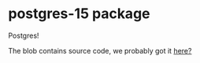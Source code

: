 postgres-15 package
============
Postgres! 

The blob contains source code, we probably got it [here?](https://www.postgresql.org/ftp/source/v15.1/)
